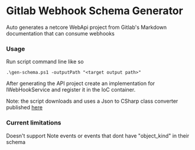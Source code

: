 # Gitlab Webhook Schema Generator

Auto generates a netcore WebApi project from Gitlab's Markdown documentation that can consume webhooks

### Usage

Run script command line like so
```
.\gen-schema.ps1 -outputPath "<target output path>"
```

After generating the API project create an implementation for IWebHookService and register it in the IoC container.

Note: the script downloads and uses a Json to CSharp class converter published [here](https://github.com/agoda-com/JsonCSharpClassGenerator/releases) 

### Current limitations

Doesn't support Note events or events that dont have "object_kind" in their schema

